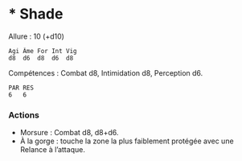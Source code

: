 # * Shade

Allure : 10 (+d10)

	Agi	Âme	For	Int	Vig
	d8	d6	d8	d6	d8

Compétences : Combat d8, Intimidation d8, Perception d6.

	PAR	RES
	6	6

### Actions
- Morsure : Combat d8, d8+d6.
- À la gorge : touche la zone la plus faiblement protégée avec une Relance à l’attaque.
